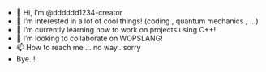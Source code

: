 - 👋 Hi, I’m @dddddd1234-creator
- 👀 I’m interested in a lot of cool things! (coding , quantum mechanics , ...)
- 🌱 I’m currently learning how to work on projects using C++!
- 💞️ I’m looking to collaborate on WOPSLANG!
- 📫 How to reach me ... no way.. sorry
- Bye..!

<!---
dddddd1234-creator/dddddd1234-creator is a ✨ special ✨ repository because its `README.md` (this file) appears on your GitHub profile.
You can click the Preview link to take a look at your changes.
--->
